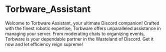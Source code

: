 # Torbware_Assistant
Welcome to Torbware Assistant, your ultimate Discord companion! Crafted with the finest robotic expertise, Torbware offers unparalleled assistance in managing your server. From moderating chats to organizing events, Torbware is your dependable partner in the Wasteland of Discord. Get it now and let efficiency reign supreme!

